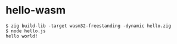# hello-wasm

```
$ zig build-lib -target wasm32-freestanding -dynamic hello.zig
$ node hello.js
hello world!
```
